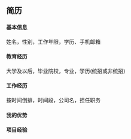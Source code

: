 ## 简历

#### 基本信息

姓名，性别，工作年限，学历、手机邮箱

#### 教育经历

大学及以后，毕业院校，专业，学历(统招或非统招)

#### 工作经历

按时间倒排，时间段，公司名，担任职务

#### 我的优势

#### 项目经验
